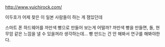 


http://www.yuichirock.com/

이두호가 어제 찾은 이 일본 사람들이 하는 게 잼있던데 


스마트 폰 하드웨어를 까만색 빵으로 만들어 보는게 어떨까? 
까만색 빵을 만들면, 돌, 현무암 같은 느낌을 낼 수 있을꺼라 생각하는데... 빵 만드는 건 안 해봐서 연구를 해봐야한다. 